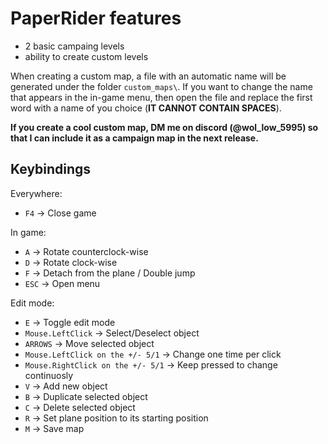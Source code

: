 # PaperRider features
- 2 basic campaing levels
- ability to create custom levels

When creating a custom map, a file with an automatic name will be generated under the folder `custom_maps\`.
If you want to change the name that appears in the in-game menu, then open the file and replace the first word with a name of you choice (**IT CANNOT CONTAIN SPACES**).

**If you create a cool custom map, DM me on discord (@wol_low_5995) so that I can include it as a campaign map in the next release.**

## Keybindings
Everywhere:
- `F4` -> Close game

In game:
- `A` -> Rotate counterclock-wise
- `D` -> Rotate clock-wise
- `F` -> Detach from the plane / Double jump
- `ESC` -> Open menu

Edit mode:
- `E` -> Toggle edit mode
- `Mouse.LeftClick` -> Select/Deselect object
- `ARROWS` -> Move selected object
- `Mouse.LeftClick on the +/- 5/1` -> Change one time per click
- `Mouse.RightClick on the +/- 5/1` -> Keep pressed to change continuosly
- `V` -> Add new object
- `B` -> Duplicate selected object
- `C` -> Delete selected object
- `R` -> Set plane position to its starting position
- `M` -> Save map
